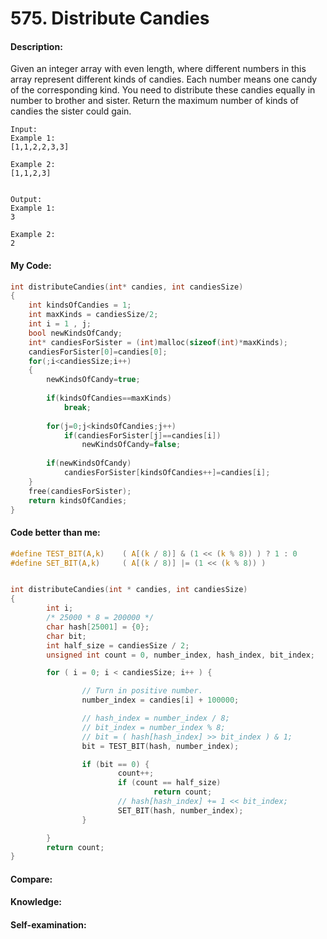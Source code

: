 <h1>575. Distribute Candies</h1>

<h4>Description:</h4>
Given an integer array with even length, where different numbers in this array represent different kinds of candies. 
Each number means one candy of the corresponding kind. You need to distribute these candies equally in number to brother and sister. 
Return the maximum number of kinds of candies the sister could gain.


```
Input:
Example 1:
[1,1,2,2,3,3]

Example 2:
[1,1,2,3]


Output:
Example 1:
3

Example 2:
2
```   

<h4>My Code:</h4>

```c
int distributeCandies(int* candies, int candiesSize) 
{
    int kindsOfCandies = 1;
    int maxKinds = candiesSize/2;
    int i = 1 , j;
    bool newKindsOfCandy;
    int* candiesForSister = (int)malloc(sizeof(int)*maxKinds);
    candiesForSister[0]=candies[0];
    for(;i<candiesSize;i++)
    {
        newKindsOfCandy=true;
        
        if(kindsOfCandies==maxKinds)
            break;
        
        for(j=0;j<kindsOfCandies;j++)
            if(candiesForSister[j]==candies[i])
                newKindsOfCandy=false;
        
        if(newKindsOfCandy)
            candiesForSister[kindsOfCandies++]=candies[i];
    }
    free(candiesForSister);
    return kindsOfCandies;
}
```


<h4>Code better than me:</h4>

```c
#define TEST_BIT(A,k)    ( A[(k / 8)] & (1 << (k % 8)) ) ? 1 : 0
#define SET_BIT(A,k)     ( A[(k / 8)] |= (1 << (k % 8)) )


int distributeCandies(int * candies, int candiesSize)
{
        int i;
        /* 25000 * 8 = 200000 */
        char hash[25001] = {0};
        char bit;
        int half_size = candiesSize / 2;
        unsigned int count = 0, number_index, hash_index, bit_index;

        for ( i = 0; i < candiesSize; i++ ) {

                // Turn in positive number.
                number_index = candies[i] + 100000;

                // hash_index = number_index / 8;
                // bit_index = number_index % 8;
                // bit = ( hash[hash_index] >> bit_index ) & 1;
                bit = TEST_BIT(hash, number_index);

                if (bit == 0) {
                        count++;
                        if (count == half_size)
                                return count;
                        // hash[hash_index] += 1 << bit_index;
                        SET_BIT(hash, number_index);
                }

        }
        return count;
}
```


<h4>Compare:</h4>


<h4>Knowledge:</h4>


<h4>Self-examination:</h4>


